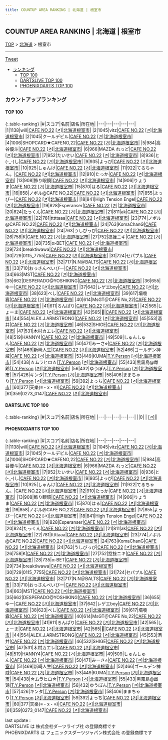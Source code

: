 ```yaml
---
title: COUNTUP AREA RANKING | 北海道 | 根室市
---
```

## COUNTUP AREA RANKING | 北海道 | 根室市

[TOP](/darts/rank/) > [北海道](/darts/rank/北海道/) > 根室市

___

<a href="https://twitter.com/share?ref_src=twsrc%5Etfw" data-text="COUNTUP AREA RANKING | 北海道根室市" class="twitter-share-button" data-hashtags="DARTSLIVE,PHOENIXDARTS,darts,ダーツ" data-show-count="false">Tweet</a>

* [ランキング](#カウントアップランキング)
    * [TOP 100](#top-100)
    * [DARTSLIVE TOP 100](#dartslive-top-100)
    * [PHOENIXDARTS TOP 100](#phoenixdarts-top-100)

### カウントアップランキング

#### TOP 100



{:.table-ranking}
|#|スコア|名前|店名|所在地|
|---|---|---|---|---|
|1|1138|<span class="rank-name-pd">will</span>|<a href="/darts/rank/shops/47493.html">CAFE NO.22</a> <a href="https://vs.phoenixdarts.com/jp/shop/shopDetailInfo/s_47493?s_seq=47493">[↗]</a>|<a href="/darts/rank/北海道/根室市">北海道根室市</a>|
|2|1045|<span class="rank-name-pd">vitz</span>|<a href="/darts/rank/shops/47493.html">CAFE NO.22</a> <a href="https://vs.phoenixdarts.com/jp/shop/shopDetailInfo/s_47493?s_seq=47493">[↗]</a>|<a href="/darts/rank/北海道/根室市">北海道根室市</a>|
|2|1045|<span class="rank-name-pd">クールデビル</span>|<a href="/darts/rank/shops/47493.html">CAFE NO.22</a> <a href="https://vs.phoenixdarts.com/jp/shop/shopDetailInfo/s_47493?s_seq=47493">[↗]</a>|<a href="/darts/rank/北海道/根室市">北海道根室市</a>|
|4|1006|<span class="rank-name-pd">SHOPCARD★CAFENO,22</span>|<a href="/darts/rank/shops/47493.html">CAFE NO.22</a> <a href="https://vs.phoenixdarts.com/jp/shop/shopDetailInfo/s_47493?s_seq=47493">[↗]</a>|<a href="/darts/rank/北海道/根室市">北海道根室市</a>|
|5|984|<span class="rank-name-pd">高谷優斗</span>|<a href="/darts/rank/shops/47493.html">CAFE NO.22</a> <a href="https://vs.phoenixdarts.com/jp/shop/shopDetailInfo/s_47493?s_seq=47493">[↗]</a>|<a href="/darts/rank/北海道/根室市">北海道根室市</a>|
|6|966|<span class="rank-name-pd">MAZDA れっど</span>|<a href="/darts/rank/shops/47493.html">CAFE NO.22</a> <a href="https://vs.phoenixdarts.com/jp/shop/shopDetailInfo/s_47493?s_seq=47493">[↗]</a>|<a href="/darts/rank/北海道/根室市">北海道根室市</a>|
|7|952|<span class="rank-name-pd">たいせい</span>|<a href="/darts/rank/shops/47493.html">CAFE NO.22</a> <a href="https://vs.phoenixdarts.com/jp/shop/shopDetailInfo/s_47493?s_seq=47493">[↗]</a>|<a href="/darts/rank/北海道/根室市">北海道根室市</a>|
|8|936|<span class="rank-name-pd">と(-_-)し</span>|<a href="/darts/rank/shops/47493.html">CAFE NO.22</a> <a href="https://vs.phoenixdarts.com/jp/shop/shopDetailInfo/s_47493?s_seq=47493">[↗]</a>|<a href="/darts/rank/北海道/根室市">北海道根室市</a>|
|9|935|<span class="rank-name-pd">よっぴ</span>|<a href="/darts/rank/shops/47493.html">CAFE NO.22</a> <a href="https://vs.phoenixdarts.com/jp/shop/shopDetailInfo/s_47493?s_seq=47493">[↗]</a>|<a href="/darts/rank/北海道/根室市">北海道根室市</a>|
|10|925|<span class="rank-name-pd">しゅんけ</span>|<a href="/darts/rank/shops/47493.html">CAFE NO.22</a> <a href="https://vs.phoenixdarts.com/jp/shop/shopDetailInfo/s_47493?s_seq=47493">[↗]</a>|<a href="/darts/rank/北海道/根室市">北海道根室市</a>|
|11|922|<span class="rank-name-pd">てるちゃん。</span>|<a href="/darts/rank/shops/47493.html">CAFE NO.22</a> <a href="https://vs.phoenixdarts.com/jp/shop/shopDetailInfo/s_47493?s_seq=47493">[↗]</a>|<a href="/darts/rank/北海道/根室市">北海道根室市</a>|
|12|910|<span class="rank-name-pd">たっか</span>|<a href="/darts/rank/shops/47493.html">CAFE NO.22</a> <a href="https://vs.phoenixdarts.com/jp/shop/shopDetailInfo/s_47493?s_seq=47493">[↗]</a>|<a href="/darts/rank/北海道/根室市">北海道根室市</a>|
|13|908|<span class="rank-name-pd">飾り眼鏡</span>|<a href="/darts/rank/shops/47493.html">CAFE NO.22</a> <a href="https://vs.phoenixdarts.com/jp/shop/shopDetailInfo/s_47493?s_seq=47493">[↗]</a>|<a href="/darts/rank/北海道/根室市">北海道根室市</a>|
|14|906|<span class="rank-name-pd">りょうま</span>|<a href="/darts/rank/shops/47493.html">CAFE NO.22</a> <a href="https://vs.phoenixdarts.com/jp/shop/shopDetailInfo/s_47493?s_seq=47493">[↗]</a>|<a href="/darts/rank/北海道/根室市">北海道根室市</a>|
|15|870|<span class="rank-name-pd">はる</span>|<a href="/darts/rank/shops/47493.html">CAFE NO.22</a> <a href="https://vs.phoenixdarts.com/jp/shop/shopDetailInfo/s_47493?s_seq=47493">[↗]</a>|<a href="/darts/rank/北海道/根室市">北海道根室市</a>|
|16|858|<span class="rank-name-pd">ノボル@CAFE NO,22</span>|<a href="/darts/rank/shops/47493.html">CAFE NO.22</a> <a href="https://vs.phoenixdarts.com/jp/shop/shopDetailInfo/s_47493?s_seq=47493">[↗]</a>|<a href="/darts/rank/北海道/根室市">北海道根室市</a>|
|17|855|<span class="rank-name-pd">よっぴー</span>|<a href="/darts/rank/shops/47493.html">CAFE NO.22</a> <a href="https://vs.phoenixdarts.com/jp/shop/shopDetailInfo/s_47493?s_seq=47493">[↗]</a>|<a href="/darts/rank/北海道/根室市">北海道根室市</a>|
|18|841|<span class="rank-name-pd">High Tension Engel</span>|<a href="/darts/rank/shops/47493.html">CAFE NO.22</a> <a href="https://vs.phoenixdarts.com/jp/shop/shopDetailInfo/s_47493?s_seq=47493">[↗]</a>|<a href="/darts/rank/北海道/根室市">北海道根室市</a>|
|19|828|<span class="rank-name-pd">Esperanser</span>|<a href="/darts/rank/shops/47493.html">CAFE NO.22</a> <a href="https://vs.phoenixdarts.com/jp/shop/shopDetailInfo/s_47493?s_seq=47493">[↗]</a>|<a href="/darts/rank/北海道/根室市">北海道根室市</a>|
|20|824|<span class="rank-name-pd">たっくん</span>|<a href="/darts/rank/shops/47493.html">CAFE NO.22</a> <a href="https://vs.phoenixdarts.com/jp/shop/shopDetailInfo/s_47493?s_seq=47493">[↗]</a>|<a href="/darts/rank/北海道/根室市">北海道根室市</a>|
|21|811|<span class="rank-name-pd">ak</span>|<a href="/darts/rank/shops/47493.html">CAFE NO.22</a> <a href="https://vs.phoenixdarts.com/jp/shop/shopDetailInfo/s_47493?s_seq=47493">[↗]</a>|<a href="/darts/rank/北海道/根室市">北海道根室市</a>|
|22|781|<span class="rank-name-pd">tttttaaa</span>|<a href="/darts/rank/shops/47493.html">CAFE NO.22</a> <a href="https://vs.phoenixdarts.com/jp/shop/shopDetailInfo/s_47493?s_seq=47493">[↗]</a>|<a href="/darts/rank/北海道/根室市">北海道根室市</a>|
|23|774|<span class="rank-name-pd">ノボル@CAFE NO.22</span>|<a href="/darts/rank/shops/47493.html">CAFE NO.22</a> <a href="https://vs.phoenixdarts.com/jp/shop/shopDetailInfo/s_47493?s_seq=47493">[↗]</a>|<a href="/darts/rank/北海道/根室市">北海道根室市</a>|
|24|763|<span class="rank-name-pd">KomaChanG</span>|<a href="/darts/rank/shops/47493.html">CAFE NO.22</a> <a href="https://vs.phoenixdarts.com/jp/shop/shopDetailInfo/s_47493?s_seq=47493">[↗]</a>|<a href="/darts/rank/北海道/根室市">北海道根室市</a>|
|24|763|<span class="rank-name-pd">うしぴっぴ</span>|<a href="/darts/rank/shops/47493.html">CAFE NO.22</a> <a href="https://vs.phoenixdarts.com/jp/shop/shopDetailInfo/s_47493?s_seq=47493">[↗]</a>|<a href="/darts/rank/北海道/根室市">北海道根室市</a>|
|26|758|<span class="rank-name-pd">K</span>|<a href="/darts/rank/shops/47493.html">CAFE NO.22</a> <a href="https://vs.phoenixdarts.com/jp/shop/shopDetailInfo/s_47493?s_seq=47493">[↗]</a>|<a href="/darts/rank/北海道/根室市">北海道根室市</a>|
|27|752|<span class="rank-name-pd">捻挫ニキ</span>|<a href="/darts/rank/shops/47493.html">CAFE NO.22</a> <a href="https://vs.phoenixdarts.com/jp/shop/shopDetailInfo/s_47493?s_seq=47493">[↗]</a>|<a href="/darts/rank/北海道/根室市">北海道根室市</a>|
|28|735|<span class="rank-name-pd">α-BET</span>|<a href="/darts/rank/shops/47493.html">CAFE NO.22</a> <a href="https://vs.phoenixdarts.com/jp/shop/shopDetailInfo/s_47493?s_seq=47493">[↗]</a>|<a href="/darts/rank/北海道/根室市">北海道根室市</a>|
|29|734|<span class="rank-name-pd">breaktiwawa</span>|<a href="/darts/rank/shops/47493.html">CAFE NO.22</a> <a href="https://vs.phoenixdarts.com/jp/shop/shopDetailInfo/s_47493?s_seq=47493">[↗]</a>|<a href="/darts/rank/北海道/根室市">北海道根室市</a>|
|30|729|<span class="rank-name-pd">0115_7755</span>|<a href="/darts/rank/shops/47493.html">CAFE NO.22</a> <a href="https://vs.phoenixdarts.com/jp/shop/shopDetailInfo/s_47493?s_seq=47493">[↗]</a>|<a href="/darts/rank/北海道/根室市">北海道根室市</a>|
|31|724|<span class="rank-name-pd">セパプル</span>|<a href="/darts/rank/shops/47493.html">CAFE NO.22</a> <a href="https://vs.phoenixdarts.com/jp/shop/shopDetailInfo/s_47493?s_seq=47493">[↗]</a>|<a href="/darts/rank/北海道/根室市">北海道根室市</a>|
|32|717|<span class="rank-name-pd">N.N＠BALTS</span>|<a href="/darts/rank/shops/47493.html">CAFE NO.22</a> <a href="https://vs.phoenixdarts.com/jp/shop/shopDetailInfo/s_47493?s_seq=47493">[↗]</a>|<a href="/darts/rank/北海道/根室市">北海道根室市</a>|
|33|710|<span class="rank-name-pd">おっさんべいびー</span>|<a href="/darts/rank/shops/47493.html">CAFE NO.22</a> <a href="https://vs.phoenixdarts.com/jp/shop/shopDetailInfo/s_47493?s_seq=47493">[↗]</a>|<a href="/darts/rank/北海道/根室市">北海道根室市</a>|
|34|663|<span class="rank-name-pd">MST</span>|<a href="/darts/rank/shops/47493.html">CAFE NO.22</a> <a href="https://vs.phoenixdarts.com/jp/shop/shopDetailInfo/s_47493?s_seq=47493">[↗]</a>|<a href="/darts/rank/北海道/根室市">北海道根室市</a>|
|35|662|<span class="rank-name-pd">DESPERADO@YOSHIKING</span>|<a href="/darts/rank/shops/47493.html">CAFE NO.22</a> <a href="https://vs.phoenixdarts.com/jp/shop/shopDetailInfo/s_47493?s_seq=47493">[↗]</a>|<a href="/darts/rank/北海道/根室市">北海道根室市</a>|
|36|655|<span class="rank-name-pd">ゆー</span>|<a href="/darts/rank/shops/47493.html">CAFE NO.22</a> <a href="https://vs.phoenixdarts.com/jp/shop/shopDetailInfo/s_47493?s_seq=47493">[↗]</a>|<a href="/darts/rank/北海道/根室市">北海道根室市</a>|
|37|642|<span class="rank-name-pd">レゲエboy</span>|<a href="/darts/rank/shops/47493.html">CAFE NO.22</a> <a href="https://vs.phoenixdarts.com/jp/shop/shopDetailInfo/s_47493?s_seq=47493">[↗]</a>|<a href="/darts/rank/北海道/根室市">北海道根室市</a>|
|38|623|<span class="rank-name-pd">べし</span>|<a href="/darts/rank/shops/47493.html">CAFE NO.22</a> <a href="https://vs.phoenixdarts.com/jp/shop/shopDetailInfo/s_47493?s_seq=47493">[↗]</a>|<a href="/darts/rank/北海道/根室市">北海道根室市</a>|
|39|617|<span class="rank-name-pd">壩嚠蠧</span>|<a href="/darts/rank/shops/47493.html">CAFE NO.22</a> <a href="https://vs.phoenixdarts.com/jp/shop/shopDetailInfo/s_47493?s_seq=47493">[↗]</a>|<a href="/darts/rank/北海道/根室市">北海道根室市</a>|
|40|614|<span class="rank-name-pd">MsGT＠CAFE No,22</span>|<a href="/darts/rank/shops/47493.html">CAFE NO.22</a> <a href="https://vs.phoenixdarts.com/jp/shop/shopDetailInfo/s_47493?s_seq=47493">[↗]</a>|<a href="/darts/rank/北海道/根室市">北海道根室市</a>|
|41|611|<span class="rank-name-pd">ろんぱり</span>|<a href="/darts/rank/shops/47493.html">CAFE NO.22</a> <a href="https://vs.phoenixdarts.com/jp/shop/shopDetailInfo/s_47493?s_seq=47493">[↗]</a>|<a href="/darts/rank/北海道/根室市">北海道根室市</a>|
|42|565|<span class="rank-name-pd">しょーま</span>|<a href="/darts/rank/shops/47493.html">CAFE NO.22</a> <a href="https://vs.phoenixdarts.com/jp/shop/shopDetailInfo/s_47493?s_seq=47493">[↗]</a>|<a href="/darts/rank/北海道/根室市">北海道根室市</a>|
|42|565|<span class="rank-name-pd">🧸</span>|<a href="/darts/rank/shops/47493.html">CAFE NO.22</a> <a href="https://vs.phoenixdarts.com/jp/shop/shopDetailInfo/s_47493?s_seq=47493">[↗]</a>|<a href="/darts/rank/北海道/根室市">北海道根室市</a>|
|44|554|<span class="rank-name-pd">ALEX.J.ARMSTRONG</span>|<a href="/darts/rank/shops/47493.html">CAFE NO.22</a> <a href="https://vs.phoenixdarts.com/jp/shop/shopDetailInfo/s_47493?s_seq=47493">[↗]</a>|<a href="/darts/rank/北海道/根室市">北海道根室市</a>|
|45|553|<span class="rank-name-pd">酒井</span>|<a href="/darts/rank/shops/47493.html">CAFE NO.22</a> <a href="https://vs.phoenixdarts.com/jp/shop/shopDetailInfo/s_47493?s_seq=47493">[↗]</a>|<a href="/darts/rank/北海道/根室市">北海道根室市</a>|
|46|532|<span class="rank-name-pd">SHIGE</span>|<a href="/darts/rank/shops/47493.html">CAFE NO.22</a> <a href="https://vs.phoenixdarts.com/jp/shop/shopDetailInfo/s_47493?s_seq=47493">[↗]</a>|<a href="/darts/rank/北海道/根室市">北海道根室市</a>|
|47|531|<span class="rank-name-pd">木村カエレ</span>|<a href="/darts/rank/shops/47493.html">CAFE NO.22</a> <a href="https://vs.phoenixdarts.com/jp/shop/shopDetailInfo/s_47493?s_seq=47493">[↗]</a>|<a href="/darts/rank/北海道/根室市">北海道根室市</a>|
|48|519|<span class="rank-name-pd">HANNY4</span>|<a href="/darts/rank/shops/47493.html">CAFE NO.22</a> <a href="https://vs.phoenixdarts.com/jp/shop/shopDetailInfo/s_47493?s_seq=47493">[↗]</a>|<a href="/darts/rank/北海道/根室市">北海道根室市</a>|
|49|509|<span class="rank-name-pd">しゅんしゅん</span>|<a href="/darts/rank/shops/47493.html">CAFE NO.22</a> <a href="https://vs.phoenixdarts.com/jp/shop/shopDetailInfo/s_47493?s_seq=47493">[↗]</a>|<a href="/darts/rank/北海道/根室市">北海道根室市</a>|
|50|471|<span class="rank-name-pd">みーさ⭐︎</span>|<a href="/darts/rank/shops/47493.html">CAFE NO.22</a> <a href="https://vs.phoenixdarts.com/jp/shop/shopDetailInfo/s_47493?s_seq=47493">[↗]</a>|<a href="/darts/rank/北海道/根室市">北海道根室市</a>|
|51|469|<span class="rank-name-pd">新崎人生</span>|<a href="/darts/rank/shops/47493.html">CAFE NO.22</a> <a href="https://vs.phoenixdarts.com/jp/shop/shopDetailInfo/s_47493?s_seq=47493">[↗]</a>|<a href="/darts/rank/北海道/根室市">北海道根室市</a>|
|52|466|<span class="rank-name-pd">ゴールデン神威</span>|<a href="/darts/rank/shops/47493.html">CAFE NO.22</a> <a href="https://vs.phoenixdarts.com/jp/shop/shopDetailInfo/s_47493?s_seq=47493">[↗]</a>|<a href="/darts/rank/北海道/根室市">北海道根室市</a>|
|53|449|<span class="rank-name-pd">KUMA</span>|<a href="/darts/rank/shops/78591.html">T.Y.Person</a> <a href="https://vs.phoenixdarts.com/jp/shop/shopDetailInfo/s_78591?s_seq=78591">[↗]</a>|<a href="/darts/rank/北海道/根室市">北海道根室市</a>|
|54|438|<span class="rank-name-pd">☆ムラヒロ☆</span>|<a href="/darts/rank/shops/78591.html">T.Y.Person</a> <a href="https://vs.phoenixdarts.com/jp/shop/shopDetailInfo/s_78591?s_seq=78591">[↗]</a>|<a href="/darts/rank/北海道/根室市">北海道根室市</a>|
|55|433|<span class="rank-name-pd">黒霧島@雌鶏</span>|<a href="/darts/rank/shops/78591.html">T.Y.Person</a> <a href="https://vs.phoenixdarts.com/jp/shop/shopDetailInfo/s_78591?s_seq=78591">[↗]</a>|<a href="/darts/rank/北海道/根室市">北海道根室市</a>|
|56|432|<span class="rank-name-pd">ゆうぽん</span>|<a href="/darts/rank/shops/78591.html">T.Y.Person</a> <a href="https://vs.phoenixdarts.com/jp/shop/shopDetailInfo/s_78591?s_seq=78591">[↗]</a>|<a href="/darts/rank/北海道/根室市">北海道根室市</a>|
|57|426|<span class="rank-name-pd">キンタ</span>|<a href="/darts/rank/shops/78591.html">T.Y.Person</a> <a href="https://vs.phoenixdarts.com/jp/shop/shopDetailInfo/s_78591?s_seq=78591">[↗]</a>|<a href="/darts/rank/北海道/根室市">北海道根室市</a>|
|58|406|<span class="rank-name-pd">ままちゃり</span>|<a href="/darts/rank/shops/78591.html">T.Y.Person</a> <a href="https://vs.phoenixdarts.com/jp/shop/shopDetailInfo/s_78591?s_seq=78591">[↗]</a>|<a href="/darts/rank/北海道/根室市">北海道根室市</a>|
|59|392|<span class="rank-name-pd">よっち</span>|<a href="/darts/rank/shops/47493.html">CAFE NO.22</a> <a href="https://vs.phoenixdarts.com/jp/shop/shopDetailInfo/s_47493?s_seq=47493">[↗]</a>|<a href="/darts/rank/北海道/根室市">北海道根室市</a>|
|60|377|<span class="rank-name-pd">天樂(≡・x・≡)</span>|<a href="/darts/rank/shops/47493.html">CAFE NO.22</a> <a href="https://vs.phoenixdarts.com/jp/shop/shopDetailInfo/s_47493?s_seq=47493">[↗]</a>|<a href="/darts/rank/北海道/根室市">北海道根室市</a>|
|61|359|<span class="rank-name-pd">0273_0147</span>|<a href="/darts/rank/shops/47493.html">CAFE NO.22</a> <a href="https://vs.phoenixdarts.com/jp/shop/shopDetailInfo/s_47493?s_seq=47493">[↗]</a>|<a href="/darts/rank/北海道/根室市">北海道根室市</a>|


#### DARTSLIVE TOP 100



{:.table-ranking}
|#|スコア|名前|店名|所在地|
|---|---|---|---|---|
||0|<span class="rank-name-dl"> </span>|<a href="/darts/rank/shops/.html"></a> <a href="">[↗]</a>|<a href="/darts/rank//"></a>|


#### PHOENIXDARTS TOP 100



{:.table-ranking}
|#|スコア|名前|店名|所在地|
|---|---|---|---|---|
|1|1138|<span class="rank-name-pd">will</span>|<a href="/darts/rank/shops/47493.html">CAFE NO.22</a> <a href="https://vs.phoenixdarts.com/jp/shop/shopDetailInfo/s_47493?s_seq=47493">[↗]</a>|<a href="/darts/rank/北海道/根室市">北海道根室市</a>|
|2|1045|<span class="rank-name-pd">vitz</span>|<a href="/darts/rank/shops/47493.html">CAFE NO.22</a> <a href="https://vs.phoenixdarts.com/jp/shop/shopDetailInfo/s_47493?s_seq=47493">[↗]</a>|<a href="/darts/rank/北海道/根室市">北海道根室市</a>|
|2|1045|<span class="rank-name-pd">クールデビル</span>|<a href="/darts/rank/shops/47493.html">CAFE NO.22</a> <a href="https://vs.phoenixdarts.com/jp/shop/shopDetailInfo/s_47493?s_seq=47493">[↗]</a>|<a href="/darts/rank/北海道/根室市">北海道根室市</a>|
|4|1006|<span class="rank-name-pd">SHOPCARD★CAFENO,22</span>|<a href="/darts/rank/shops/47493.html">CAFE NO.22</a> <a href="https://vs.phoenixdarts.com/jp/shop/shopDetailInfo/s_47493?s_seq=47493">[↗]</a>|<a href="/darts/rank/北海道/根室市">北海道根室市</a>|
|5|984|<span class="rank-name-pd">高谷優斗</span>|<a href="/darts/rank/shops/47493.html">CAFE NO.22</a> <a href="https://vs.phoenixdarts.com/jp/shop/shopDetailInfo/s_47493?s_seq=47493">[↗]</a>|<a href="/darts/rank/北海道/根室市">北海道根室市</a>|
|6|966|<span class="rank-name-pd">MAZDA れっど</span>|<a href="/darts/rank/shops/47493.html">CAFE NO.22</a> <a href="https://vs.phoenixdarts.com/jp/shop/shopDetailInfo/s_47493?s_seq=47493">[↗]</a>|<a href="/darts/rank/北海道/根室市">北海道根室市</a>|
|7|952|<span class="rank-name-pd">たいせい</span>|<a href="/darts/rank/shops/47493.html">CAFE NO.22</a> <a href="https://vs.phoenixdarts.com/jp/shop/shopDetailInfo/s_47493?s_seq=47493">[↗]</a>|<a href="/darts/rank/北海道/根室市">北海道根室市</a>|
|8|936|<span class="rank-name-pd">と(-_-)し</span>|<a href="/darts/rank/shops/47493.html">CAFE NO.22</a> <a href="https://vs.phoenixdarts.com/jp/shop/shopDetailInfo/s_47493?s_seq=47493">[↗]</a>|<a href="/darts/rank/北海道/根室市">北海道根室市</a>|
|9|935|<span class="rank-name-pd">よっぴ</span>|<a href="/darts/rank/shops/47493.html">CAFE NO.22</a> <a href="https://vs.phoenixdarts.com/jp/shop/shopDetailInfo/s_47493?s_seq=47493">[↗]</a>|<a href="/darts/rank/北海道/根室市">北海道根室市</a>|
|10|925|<span class="rank-name-pd">しゅんけ</span>|<a href="/darts/rank/shops/47493.html">CAFE NO.22</a> <a href="https://vs.phoenixdarts.com/jp/shop/shopDetailInfo/s_47493?s_seq=47493">[↗]</a>|<a href="/darts/rank/北海道/根室市">北海道根室市</a>|
|11|922|<span class="rank-name-pd">てるちゃん。</span>|<a href="/darts/rank/shops/47493.html">CAFE NO.22</a> <a href="https://vs.phoenixdarts.com/jp/shop/shopDetailInfo/s_47493?s_seq=47493">[↗]</a>|<a href="/darts/rank/北海道/根室市">北海道根室市</a>|
|12|910|<span class="rank-name-pd">たっか</span>|<a href="/darts/rank/shops/47493.html">CAFE NO.22</a> <a href="https://vs.phoenixdarts.com/jp/shop/shopDetailInfo/s_47493?s_seq=47493">[↗]</a>|<a href="/darts/rank/北海道/根室市">北海道根室市</a>|
|13|908|<span class="rank-name-pd">飾り眼鏡</span>|<a href="/darts/rank/shops/47493.html">CAFE NO.22</a> <a href="https://vs.phoenixdarts.com/jp/shop/shopDetailInfo/s_47493?s_seq=47493">[↗]</a>|<a href="/darts/rank/北海道/根室市">北海道根室市</a>|
|14|906|<span class="rank-name-pd">りょうま</span>|<a href="/darts/rank/shops/47493.html">CAFE NO.22</a> <a href="https://vs.phoenixdarts.com/jp/shop/shopDetailInfo/s_47493?s_seq=47493">[↗]</a>|<a href="/darts/rank/北海道/根室市">北海道根室市</a>|
|15|870|<span class="rank-name-pd">はる</span>|<a href="/darts/rank/shops/47493.html">CAFE NO.22</a> <a href="https://vs.phoenixdarts.com/jp/shop/shopDetailInfo/s_47493?s_seq=47493">[↗]</a>|<a href="/darts/rank/北海道/根室市">北海道根室市</a>|
|16|858|<span class="rank-name-pd">ノボル@CAFE NO,22</span>|<a href="/darts/rank/shops/47493.html">CAFE NO.22</a> <a href="https://vs.phoenixdarts.com/jp/shop/shopDetailInfo/s_47493?s_seq=47493">[↗]</a>|<a href="/darts/rank/北海道/根室市">北海道根室市</a>|
|17|855|<span class="rank-name-pd">よっぴー</span>|<a href="/darts/rank/shops/47493.html">CAFE NO.22</a> <a href="https://vs.phoenixdarts.com/jp/shop/shopDetailInfo/s_47493?s_seq=47493">[↗]</a>|<a href="/darts/rank/北海道/根室市">北海道根室市</a>|
|18|841|<span class="rank-name-pd">High Tension Engel</span>|<a href="/darts/rank/shops/47493.html">CAFE NO.22</a> <a href="https://vs.phoenixdarts.com/jp/shop/shopDetailInfo/s_47493?s_seq=47493">[↗]</a>|<a href="/darts/rank/北海道/根室市">北海道根室市</a>|
|19|828|<span class="rank-name-pd">Esperanser</span>|<a href="/darts/rank/shops/47493.html">CAFE NO.22</a> <a href="https://vs.phoenixdarts.com/jp/shop/shopDetailInfo/s_47493?s_seq=47493">[↗]</a>|<a href="/darts/rank/北海道/根室市">北海道根室市</a>|
|20|824|<span class="rank-name-pd">たっくん</span>|<a href="/darts/rank/shops/47493.html">CAFE NO.22</a> <a href="https://vs.phoenixdarts.com/jp/shop/shopDetailInfo/s_47493?s_seq=47493">[↗]</a>|<a href="/darts/rank/北海道/根室市">北海道根室市</a>|
|21|811|<span class="rank-name-pd">ak</span>|<a href="/darts/rank/shops/47493.html">CAFE NO.22</a> <a href="https://vs.phoenixdarts.com/jp/shop/shopDetailInfo/s_47493?s_seq=47493">[↗]</a>|<a href="/darts/rank/北海道/根室市">北海道根室市</a>|
|22|781|<span class="rank-name-pd">tttttaaa</span>|<a href="/darts/rank/shops/47493.html">CAFE NO.22</a> <a href="https://vs.phoenixdarts.com/jp/shop/shopDetailInfo/s_47493?s_seq=47493">[↗]</a>|<a href="/darts/rank/北海道/根室市">北海道根室市</a>|
|23|774|<span class="rank-name-pd">ノボル@CAFE NO.22</span>|<a href="/darts/rank/shops/47493.html">CAFE NO.22</a> <a href="https://vs.phoenixdarts.com/jp/shop/shopDetailInfo/s_47493?s_seq=47493">[↗]</a>|<a href="/darts/rank/北海道/根室市">北海道根室市</a>|
|24|763|<span class="rank-name-pd">KomaChanG</span>|<a href="/darts/rank/shops/47493.html">CAFE NO.22</a> <a href="https://vs.phoenixdarts.com/jp/shop/shopDetailInfo/s_47493?s_seq=47493">[↗]</a>|<a href="/darts/rank/北海道/根室市">北海道根室市</a>|
|24|763|<span class="rank-name-pd">うしぴっぴ</span>|<a href="/darts/rank/shops/47493.html">CAFE NO.22</a> <a href="https://vs.phoenixdarts.com/jp/shop/shopDetailInfo/s_47493?s_seq=47493">[↗]</a>|<a href="/darts/rank/北海道/根室市">北海道根室市</a>|
|26|758|<span class="rank-name-pd">K</span>|<a href="/darts/rank/shops/47493.html">CAFE NO.22</a> <a href="https://vs.phoenixdarts.com/jp/shop/shopDetailInfo/s_47493?s_seq=47493">[↗]</a>|<a href="/darts/rank/北海道/根室市">北海道根室市</a>|
|27|752|<span class="rank-name-pd">捻挫ニキ</span>|<a href="/darts/rank/shops/47493.html">CAFE NO.22</a> <a href="https://vs.phoenixdarts.com/jp/shop/shopDetailInfo/s_47493?s_seq=47493">[↗]</a>|<a href="/darts/rank/北海道/根室市">北海道根室市</a>|
|28|735|<span class="rank-name-pd">α-BET</span>|<a href="/darts/rank/shops/47493.html">CAFE NO.22</a> <a href="https://vs.phoenixdarts.com/jp/shop/shopDetailInfo/s_47493?s_seq=47493">[↗]</a>|<a href="/darts/rank/北海道/根室市">北海道根室市</a>|
|29|734|<span class="rank-name-pd">breaktiwawa</span>|<a href="/darts/rank/shops/47493.html">CAFE NO.22</a> <a href="https://vs.phoenixdarts.com/jp/shop/shopDetailInfo/s_47493?s_seq=47493">[↗]</a>|<a href="/darts/rank/北海道/根室市">北海道根室市</a>|
|30|729|<span class="rank-name-pd">0115_7755</span>|<a href="/darts/rank/shops/47493.html">CAFE NO.22</a> <a href="https://vs.phoenixdarts.com/jp/shop/shopDetailInfo/s_47493?s_seq=47493">[↗]</a>|<a href="/darts/rank/北海道/根室市">北海道根室市</a>|
|31|724|<span class="rank-name-pd">セパプル</span>|<a href="/darts/rank/shops/47493.html">CAFE NO.22</a> <a href="https://vs.phoenixdarts.com/jp/shop/shopDetailInfo/s_47493?s_seq=47493">[↗]</a>|<a href="/darts/rank/北海道/根室市">北海道根室市</a>|
|32|717|<span class="rank-name-pd">N.N＠BALTS</span>|<a href="/darts/rank/shops/47493.html">CAFE NO.22</a> <a href="https://vs.phoenixdarts.com/jp/shop/shopDetailInfo/s_47493?s_seq=47493">[↗]</a>|<a href="/darts/rank/北海道/根室市">北海道根室市</a>|
|33|710|<span class="rank-name-pd">おっさんべいびー</span>|<a href="/darts/rank/shops/47493.html">CAFE NO.22</a> <a href="https://vs.phoenixdarts.com/jp/shop/shopDetailInfo/s_47493?s_seq=47493">[↗]</a>|<a href="/darts/rank/北海道/根室市">北海道根室市</a>|
|34|663|<span class="rank-name-pd">MST</span>|<a href="/darts/rank/shops/47493.html">CAFE NO.22</a> <a href="https://vs.phoenixdarts.com/jp/shop/shopDetailInfo/s_47493?s_seq=47493">[↗]</a>|<a href="/darts/rank/北海道/根室市">北海道根室市</a>|
|35|662|<span class="rank-name-pd">DESPERADO@YOSHIKING</span>|<a href="/darts/rank/shops/47493.html">CAFE NO.22</a> <a href="https://vs.phoenixdarts.com/jp/shop/shopDetailInfo/s_47493?s_seq=47493">[↗]</a>|<a href="/darts/rank/北海道/根室市">北海道根室市</a>|
|36|655|<span class="rank-name-pd">ゆー</span>|<a href="/darts/rank/shops/47493.html">CAFE NO.22</a> <a href="https://vs.phoenixdarts.com/jp/shop/shopDetailInfo/s_47493?s_seq=47493">[↗]</a>|<a href="/darts/rank/北海道/根室市">北海道根室市</a>|
|37|642|<span class="rank-name-pd">レゲエboy</span>|<a href="/darts/rank/shops/47493.html">CAFE NO.22</a> <a href="https://vs.phoenixdarts.com/jp/shop/shopDetailInfo/s_47493?s_seq=47493">[↗]</a>|<a href="/darts/rank/北海道/根室市">北海道根室市</a>|
|38|623|<span class="rank-name-pd">べし</span>|<a href="/darts/rank/shops/47493.html">CAFE NO.22</a> <a href="https://vs.phoenixdarts.com/jp/shop/shopDetailInfo/s_47493?s_seq=47493">[↗]</a>|<a href="/darts/rank/北海道/根室市">北海道根室市</a>|
|39|617|<span class="rank-name-pd">壩嚠蠧</span>|<a href="/darts/rank/shops/47493.html">CAFE NO.22</a> <a href="https://vs.phoenixdarts.com/jp/shop/shopDetailInfo/s_47493?s_seq=47493">[↗]</a>|<a href="/darts/rank/北海道/根室市">北海道根室市</a>|
|40|614|<span class="rank-name-pd">MsGT＠CAFE No,22</span>|<a href="/darts/rank/shops/47493.html">CAFE NO.22</a> <a href="https://vs.phoenixdarts.com/jp/shop/shopDetailInfo/s_47493?s_seq=47493">[↗]</a>|<a href="/darts/rank/北海道/根室市">北海道根室市</a>|
|41|611|<span class="rank-name-pd">ろんぱり</span>|<a href="/darts/rank/shops/47493.html">CAFE NO.22</a> <a href="https://vs.phoenixdarts.com/jp/shop/shopDetailInfo/s_47493?s_seq=47493">[↗]</a>|<a href="/darts/rank/北海道/根室市">北海道根室市</a>|
|42|565|<span class="rank-name-pd">しょーま</span>|<a href="/darts/rank/shops/47493.html">CAFE NO.22</a> <a href="https://vs.phoenixdarts.com/jp/shop/shopDetailInfo/s_47493?s_seq=47493">[↗]</a>|<a href="/darts/rank/北海道/根室市">北海道根室市</a>|
|42|565|<span class="rank-name-pd">🧸</span>|<a href="/darts/rank/shops/47493.html">CAFE NO.22</a> <a href="https://vs.phoenixdarts.com/jp/shop/shopDetailInfo/s_47493?s_seq=47493">[↗]</a>|<a href="/darts/rank/北海道/根室市">北海道根室市</a>|
|44|554|<span class="rank-name-pd">ALEX.J.ARMSTRONG</span>|<a href="/darts/rank/shops/47493.html">CAFE NO.22</a> <a href="https://vs.phoenixdarts.com/jp/shop/shopDetailInfo/s_47493?s_seq=47493">[↗]</a>|<a href="/darts/rank/北海道/根室市">北海道根室市</a>|
|45|553|<span class="rank-name-pd">酒井</span>|<a href="/darts/rank/shops/47493.html">CAFE NO.22</a> <a href="https://vs.phoenixdarts.com/jp/shop/shopDetailInfo/s_47493?s_seq=47493">[↗]</a>|<a href="/darts/rank/北海道/根室市">北海道根室市</a>|
|46|532|<span class="rank-name-pd">SHIGE</span>|<a href="/darts/rank/shops/47493.html">CAFE NO.22</a> <a href="https://vs.phoenixdarts.com/jp/shop/shopDetailInfo/s_47493?s_seq=47493">[↗]</a>|<a href="/darts/rank/北海道/根室市">北海道根室市</a>|
|47|531|<span class="rank-name-pd">木村カエレ</span>|<a href="/darts/rank/shops/47493.html">CAFE NO.22</a> <a href="https://vs.phoenixdarts.com/jp/shop/shopDetailInfo/s_47493?s_seq=47493">[↗]</a>|<a href="/darts/rank/北海道/根室市">北海道根室市</a>|
|48|519|<span class="rank-name-pd">HANNY4</span>|<a href="/darts/rank/shops/47493.html">CAFE NO.22</a> <a href="https://vs.phoenixdarts.com/jp/shop/shopDetailInfo/s_47493?s_seq=47493">[↗]</a>|<a href="/darts/rank/北海道/根室市">北海道根室市</a>|
|49|509|<span class="rank-name-pd">しゅんしゅん</span>|<a href="/darts/rank/shops/47493.html">CAFE NO.22</a> <a href="https://vs.phoenixdarts.com/jp/shop/shopDetailInfo/s_47493?s_seq=47493">[↗]</a>|<a href="/darts/rank/北海道/根室市">北海道根室市</a>|
|50|471|<span class="rank-name-pd">みーさ⭐︎</span>|<a href="/darts/rank/shops/47493.html">CAFE NO.22</a> <a href="https://vs.phoenixdarts.com/jp/shop/shopDetailInfo/s_47493?s_seq=47493">[↗]</a>|<a href="/darts/rank/北海道/根室市">北海道根室市</a>|
|51|469|<span class="rank-name-pd">新崎人生</span>|<a href="/darts/rank/shops/47493.html">CAFE NO.22</a> <a href="https://vs.phoenixdarts.com/jp/shop/shopDetailInfo/s_47493?s_seq=47493">[↗]</a>|<a href="/darts/rank/北海道/根室市">北海道根室市</a>|
|52|466|<span class="rank-name-pd">ゴールデン神威</span>|<a href="/darts/rank/shops/47493.html">CAFE NO.22</a> <a href="https://vs.phoenixdarts.com/jp/shop/shopDetailInfo/s_47493?s_seq=47493">[↗]</a>|<a href="/darts/rank/北海道/根室市">北海道根室市</a>|
|53|449|<span class="rank-name-pd">KUMA</span>|<a href="/darts/rank/shops/78591.html">T.Y.Person</a> <a href="https://vs.phoenixdarts.com/jp/shop/shopDetailInfo/s_78591?s_seq=78591">[↗]</a>|<a href="/darts/rank/北海道/根室市">北海道根室市</a>|
|54|438|<span class="rank-name-pd">☆ムラヒロ☆</span>|<a href="/darts/rank/shops/78591.html">T.Y.Person</a> <a href="https://vs.phoenixdarts.com/jp/shop/shopDetailInfo/s_78591?s_seq=78591">[↗]</a>|<a href="/darts/rank/北海道/根室市">北海道根室市</a>|
|55|433|<span class="rank-name-pd">黒霧島@雌鶏</span>|<a href="/darts/rank/shops/78591.html">T.Y.Person</a> <a href="https://vs.phoenixdarts.com/jp/shop/shopDetailInfo/s_78591?s_seq=78591">[↗]</a>|<a href="/darts/rank/北海道/根室市">北海道根室市</a>|
|56|432|<span class="rank-name-pd">ゆうぽん</span>|<a href="/darts/rank/shops/78591.html">T.Y.Person</a> <a href="https://vs.phoenixdarts.com/jp/shop/shopDetailInfo/s_78591?s_seq=78591">[↗]</a>|<a href="/darts/rank/北海道/根室市">北海道根室市</a>|
|57|426|<span class="rank-name-pd">キンタ</span>|<a href="/darts/rank/shops/78591.html">T.Y.Person</a> <a href="https://vs.phoenixdarts.com/jp/shop/shopDetailInfo/s_78591?s_seq=78591">[↗]</a>|<a href="/darts/rank/北海道/根室市">北海道根室市</a>|
|58|406|<span class="rank-name-pd">ままちゃり</span>|<a href="/darts/rank/shops/78591.html">T.Y.Person</a> <a href="https://vs.phoenixdarts.com/jp/shop/shopDetailInfo/s_78591?s_seq=78591">[↗]</a>|<a href="/darts/rank/北海道/根室市">北海道根室市</a>|
|59|392|<span class="rank-name-pd">よっち</span>|<a href="/darts/rank/shops/47493.html">CAFE NO.22</a> <a href="https://vs.phoenixdarts.com/jp/shop/shopDetailInfo/s_47493?s_seq=47493">[↗]</a>|<a href="/darts/rank/北海道/根室市">北海道根室市</a>|
|60|377|<span class="rank-name-pd">天樂(≡・x・≡)</span>|<a href="/darts/rank/shops/47493.html">CAFE NO.22</a> <a href="https://vs.phoenixdarts.com/jp/shop/shopDetailInfo/s_47493?s_seq=47493">[↗]</a>|<a href="/darts/rank/北海道/根室市">北海道根室市</a>|
|61|359|<span class="rank-name-pd">0273_0147</span>|<a href="/darts/rank/shops/47493.html">CAFE NO.22</a> <a href="https://vs.phoenixdarts.com/jp/shop/shopDetailInfo/s_47493?s_seq=47493">[↗]</a>|<a href="/darts/rank/北海道/根室市">北海道根室市</a>|


<div class="footer border-top border-gray-light mt-5 pt-3 text-right text-gray">
    last update : <span style="font-weight: italic" id="foot_last_modified"></span><br />
    DARTSLIVE は 株式会社ダーツライブ社 の登録商標です<br />
    PHOENIXDARTS は フェニックスダーツジャパン株式会社 の登録商標です<br />
</div>

<script src="https://cdnjs.cloudflare.com/ajax/libs/jquery.tablesorter/2.31.3/js/jquery.tablesorter.min.js" integrity="sha512-qzgd5cYSZcosqpzpn7zF2ZId8f/8CHmFKZ8j7mU4OUXTNRd5g+ZHBPsgKEwoqxCtdQvExE5LprwwPAgoicguNg==" crossorigin="anonymous" referrerpolicy="no-referrer"></script>
<link rel="stylesheet" href="https://cdnjs.cloudflare.com/ajax/libs/jquery.tablesorter/2.31.3/css/theme.default.min.css" integrity="sha512-wghhOJkjQX0Lh3NSWvNKeZ0ZpNn+SPVXX1Qyc9OCaogADktxrBiBdKGDoqVUOyhStvMBmJQ8ZdMHiR3wuEq8+w==" crossorigin="anonymous" referrerpolicy="no-referrer" />
<script>
$(function() {
    $(".table-ranking").tablesorter({sortList:[[0, 0]]});
    $("#foot_last_modified").text(formatDate(new Date(document.lastModified), 'yyyy-MM-dd HH:mm:ss'));
});
</script>

<script async src="https://platform.twitter.com/widgets.js" charset="utf-8"></script>